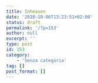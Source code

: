 ```yaml
---
title: Inheaven
date: '2018-10-06T13:23:51+02:00'
status: draft
permalink: '/?p=153'
author: null
excerpt: ''
type: post
id: 153
category:
    - 'Senza categoria'
tag: []
post_format: []
---
```

<!DOCTYPE html PUBLIC "-//W3C//DTD HTML 4.0 Transitional//EN" "http://www.w3.org/TR/REC-html40/loose.dtd">
<?xml encoding="UTF-8">
